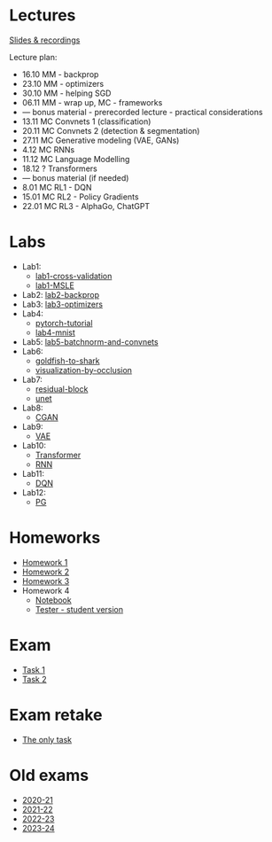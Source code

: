 # Lectures

[Slides & recordings](https://drive.google.com/drive/folders/19zxpFOrXtkb5r5vIRMUwtsGmnQ3ym-t1?usp=sharing)

Lecture plan:
* 16.10 MM - backprop
* 23.10 MM - optimizers
* 30.10 MM - helping SGD
* 06.11 MM - wrap up, MC - frameworks
* — bonus material - prerecorded lecture - practical considerations
* 13.11 MC Convnets 1 (classification)
* 20.11 MC Convnets 2 (detection & segmentation)
* 27.11 MC Generative modeling (VAE, GANs)
* 4.12 MC RNNs
* 11.12 MC Language Modelling
* 18.12 ? Transformers
* — bonus material (if needed)
* 8.01 MC RL1 - DQN
* 15.01 MC RL2 - Policy Gradients
* 22.01 MC RL3 - AlphaGo, ChatGPT

# Labs

* Lab1:
    * [lab1-cross-validation](https://colab.research.google.com/github/mim-ml-teaching/public-dnn-2024-25/blob/master/docs/DNN-Lab-1-cross-validation-student-version.ipynb)
    * [lab1-MSLE](https://colab.research.google.com/github/mim-ml-teaching/public-dnn-2024-25/blob/master/docs/DNN-Lab-1-MSLE-student-version.ipynb)
* Lab2: [lab2-backprop](https://colab.research.google.com/github/mim-ml-teaching/public-dnn-2024-25/blob/master/docs/DNN-Lab-2-backprop-student-version.ipynb)
* Lab3: [lab3-optimizers](https://colab.research.google.com/github/mim-ml-teaching/public-dnn-2024-25/blob/master/docs/DNN-Lab-3-mnist-again-student.ipynb)
* Lab4: 
    * [pytorch-tutorial](https://pytorch.org/tutorials/beginner/deep_learning_60min_blitz.html)
    * [lab4-mnist](https://colab.research.google.com/github/mim-ml-teaching/public-dnn-2024-25/blob/master/docs/DNN-Lab-4-MNIST-in-Pytorch-student-version.ipynb)
* Lab5: [lab5-batchnorm-and-convnets](https://colab.research.google.com/github/mim-ml-teaching/public-dnn-2024-25/blob/master/docs/DNN-Lab-5-Batchnorm-and-Convnets-student-version.ipynb)
* Lab6:
    * [goldfish-to-shark](https://colab.research.google.com/github/mim-ml-teaching/public-dnn-2024-25/blob/master/docs/DNN-Lab-6-goldfish-to-shark-student-version.ipynb)
    * [visualization-by-occlusion](https://colab.research.google.com/github/mim-ml-teaching/public-dnn-2024-25/blob/master/docs/DNN-Lab-6-occlusion-student-version.ipynb)
* Lab7:
    * [residual-block](https://colab.research.google.com/github/mim-ml-teaching/public-dnn-2024-25/blob/master/docs/DNN-Lab-7-ResidualBlock-in-Pytorch-student-version.ipynb)
    * [unet](https://colab.research.google.com/github/mim-ml-teaching/public-dnn-2024-25/blob/master/docs/DNN-Lab-7-UNet-in-Pytorch-student-version.ipynb)
* Lab8:
    * [CGAN](https://colab.research.google.com/github/mim-ml-teaching/public-dnn-2024-25/blob/master/docs/DNN-Lab-8-GAN-student-version.ipynb)
* Lab9:
    * [VAE](https://colab.research.google.com/github/mim-ml-teaching/public-dnn-2024-25/blob/master/docs/DNN-Lab-9-VAE-student-version.ipynb)
* Lab10:
    * [Transformer](https://colab.research.google.com/github/mim-ml-teaching/public-dnn-2024-25/blob/master/docs/DNN-Lab-10-Transformer-student-version.ipynb)
    * [RNN](https://colab.research.google.com/github/mim-ml-teaching/public-dnn-2024-25/blob/master/docs/DNN-Lab-10-RNN-student-version.ipynb)
* Lab11:
    * [DQN](https://colab.research.google.com/github/mim-ml-teaching/public-dnn-2024-25/blob/master/docs/DNN-Lab-11-DQN-student-version.ipynb)
* Lab12:
    * [PG](https://colab.research.google.com/github/mim-ml-teaching/public-dnn-2024-25/blob/master/docs/DNN-Lab-12-PG-student-version.ipynb)

# Homeworks
* [Homework 1](https://colab.research.google.com/github/mim-ml-teaching/public-dnn-2024-25/blob/master/docs/hw1-proxprop-student.ipynb)
* [Homework 2](https://colab.research.google.com/github/mim-ml-teaching/public-dnn-2024-25/blob/master/docs/hw2-textureVsShape-student.ipynb)
* [Homework 3](https://colab.research.google.com/github/mim-ml-teaching/public-dnn-2024-25/blob/master/docs/hw3-differential-student.ipynb)
* Homework 4
    + [Notebook](https://colab.research.google.com/github/mim-ml-teaching/public-dnn-2024-25/blob/master/docs/hw4-ppo-rnd-minihack-student.ipynb)
    + [Tester - student version](https://colab.research.google.com/github/mim-ml-teaching/public-dnn-2024-25/blob/master/docs/hw4-rl_hw_tester_student.ipynb)

# Exam
* [Task 1](https://colab.research.google.com/github/mim-ml-teaching/public-dnn-2024-25/blob/master/docs/task_1_student.ipynb)
* [Task 2](https://colab.research.google.com/github/mim-ml-teaching/public-dnn-2024-25/blob/master/docs/DNN_Exam_Task_Linear_Probe_Student.ipynb)

# Exam retake
* [The only task](https://colab.research.google.com/github/mim-ml-teaching/public-dnn-2024-25/blob/master/docs/DNN-exam-retake-student.ipynb)

# Old exams

* [2020-21](https://github.com/mim-ml-teaching/public-dnn-2024-25/tree/main/docs/exam-2020-21)
* [2021-22](https://github.com/mim-ml-teaching/public-dnn-2024-25/tree/main/docs/exam-2021-22)
* [2022-23](https://github.com/mim-ml-teaching/public-dnn-2024-25/tree/main/docs/exam-2022-23)
* [2023-24](https://github.com/mim-ml-teaching/public-dnn-2024-25/tree/main/docs/exam-2023-24)

